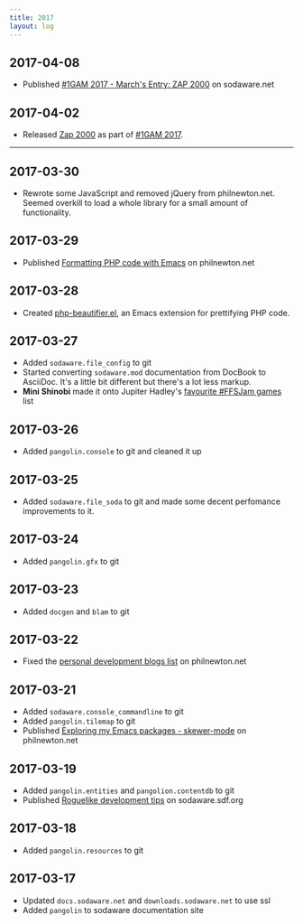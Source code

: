 ```yaml
---
title: 2017
layout: log
---
```


## 2017-04-08

* Published
  [#1GAM 2017 - March's Entry: ZAP 2000](https://www.sodaware.net/blog/march-1gam-zap-2000/)
  on sodaware.net

## 2017-04-02

* Released [Zap 2000](https://www.sodaware.net/1gam-2017/03-zap-2000/) as part
of [#1GAM 2017](http://onegameamonth.com/).

---

## 2017-03-30

* Rewrote some JavaScript and removed jQuery from philnewton.net. Seemed
  overkill to load a whole library for a small amount of functionality.

## 2017-03-29

* Published
  [Formatting PHP code with Emacs](https://www.philnewton.net/blog/formatting-php-code-with-emacs/)
  on philnewton.net

## 2017-03-28

* Created
  [php-beautifier.el](https://www.philnewton.net/code/php-beautifier-el/), an
  Emacs extension for prettifying PHP code.

## 2017-03-27

* Added `sodaware.file_config` to git
* Started converting `sodaware.mod` documentation from DocBook to AsciiDoc. It's
  a little bit different but there's a lot less markup.
* **Mini Shinobi** made it onto Jupiter Hadley's
  [favourite #FFSJam games](http://fireside.gamejolt.com/post/jam-favorites-finally-finish-something-jam-raqd4rbf) list

## 2017-03-26

* Added `pangolin.console` to git and cleaned it up

## 2017-03-25

* Added `sodaware.file_soda` to git and made some decent perfomance improvements
  to it.

## 2017-03-24

* Added `pangolin.gfx` to git

## 2017-03-23

* Added `docgen` and `blam` to git

## 2017-03-22

* Fixed the
  [personal development blogs list](https://www.philnewton.net/guides/personal-development-blogs/)
  on philnewton.net

## 2017-03-21

* Added `sodaware.console_commandline` to git
* Added `pangolin.tilemap` to git
* Published
  [Exploring my Emacs packages - skewer-mode](https://www.philnewton.net/blog/exploring-emacs-skewer-mode/)
  on philnewton.net

## 2017-03-19

* Added `pangolin.entities` and `pangolion.contentdb` to git
* Published
  [Roguelike development tips](http://sodaware.sdf.org/blog/roguelike-development-tips/)
  on sodaware.sdf.org

## 2017-03-18

* Added `pangolin.resources` to git

## 2017-03-17

* Updated `docs.sodaware.net` and `downloads.sodaware.net` to use ssl
* Added `pangolin` to sodaware documentation site
